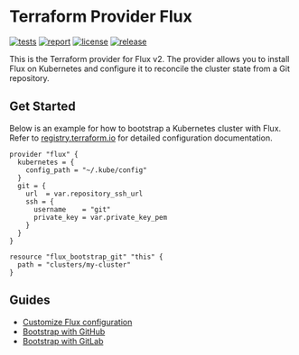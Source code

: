# Terraform Provider Flux

[![tests](https://github.com/fluxcd/helm-controller/workflows/tests/badge.svg)](https://github.com/fluxcd/terraform-provider-flux/actions)
[![report](https://goreportcard.com/badge/github.com/fluxcd/terraform-provider-flux)](https://goreportcard.com/report/github.com/fluxcd/terraform-provider-flux)
[![license](https://img.shields.io/github/license/fluxcd/terraform-provider-flux.svg)](https://github.com/fluxcd/terraform-provider-flux/blob/main/LICENSE)
[![release](https://img.shields.io/github/release/fluxcd/terraform-provider-flux/all.svg)](https://github.com/fluxcd/terraform-provider-flux/releases)

This is the Terraform provider for Flux v2. The provider allows you to install Flux on Kubernetes
and configure it to reconcile the cluster state from a Git repository.

## Get Started

Below is an example for how to bootstrap a Kubernetes cluster with Flux.
Refer to [registry.terraform.io](https://registry.terraform.io/providers/fluxcd/flux/latest)
for detailed configuration documentation.

```hcl
provider "flux" {
  kubernetes = {
    config_path = "~/.kube/config"
  }
  git = {
    url  = var.repository_ssh_url
    ssh = {
      username    = "git"
      private_key = var.private_key_pem
    }
  }
}

resource "flux_bootstrap_git" "this" {
  path = "clusters/my-cluster"
}
```

## Guides

* [Customize Flux configuration](https://registry.terraform.io/providers/fluxcd/flux/latest/docs/resources/bootstrap_git#customizing-flux)
* [Bootstrap with GitHub](https://registry.terraform.io/providers/fluxcd/flux/latest/docs/guides/github)
* [Bootstrap with GitLab](https://registry.terraform.io/providers/fluxcd/flux/latest/docs/guides/gitlab)
